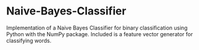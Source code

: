 # Naive-Bayes-Classifier
Implementation of a Naive Bayes Classifier for binary classification using Python with the NumPy package. Included is a feature vector generator for classifying words. 
